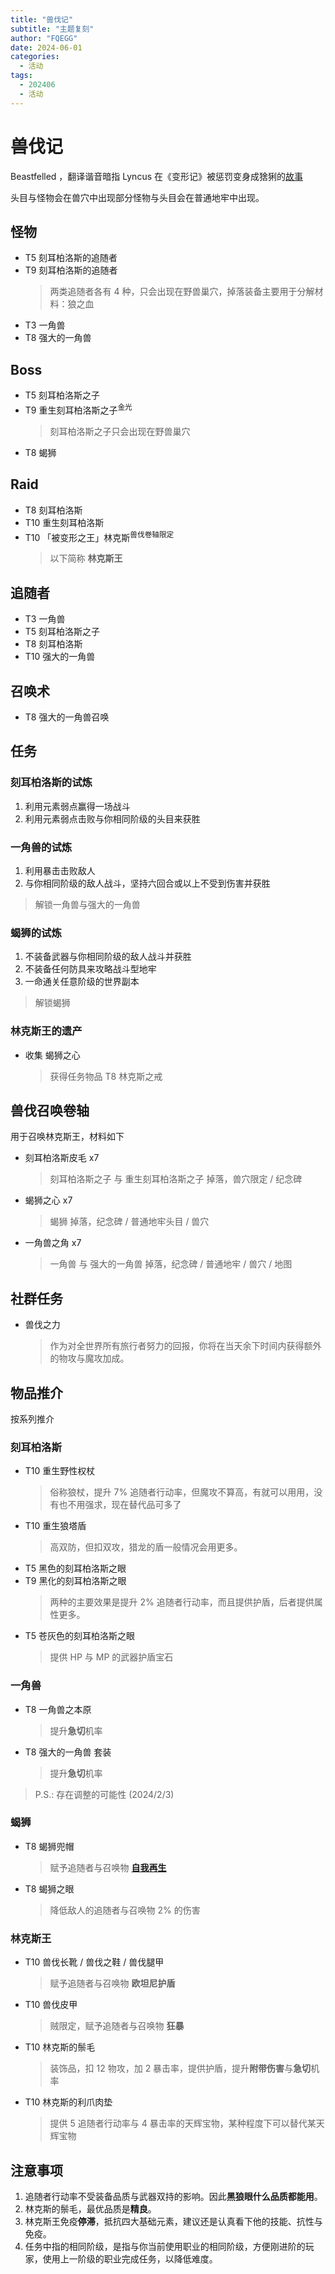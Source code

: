 ```yaml
---
title: "兽伐记"
subtitle: "主题复刻"
author: "FQEGG"
date: 2024-06-01
categories:
  - 活动
tags:
  - 202406
  - 活动
---
```


# 兽伐记

Beastfelled ，翻译谐音暗指 Lyncus 在《变形记》被惩罚变身成猞猁的[故事](https://en.m.wikipedia.org/wiki/Lyncus)

头目与怪物会在兽穴中出现部分怪物与头目会在普通地牢中出现。

## 怪物

- T5 刻耳柏洛斯的追随者
- T9 刻耳柏洛斯的追随者
  > 两类追随者各有 4 种，只会出现在野兽巢穴，掉落装备主要用于分解材料：狼之血
- T3 一角兽
- T8 强大的一角兽

## Boss

- T5 刻耳柏洛斯之子
- T9 重生刻耳柏洛斯之子<sup>金光</sup>
  > 刻耳柏洛斯之子只会出现在野兽巢穴
- T8 蝎狮

## Raid

- T8 刻耳柏洛斯
- T10 重生刻耳柏洛斯
- T10 「被变形之王」林克斯<sup>兽伐卷轴限定</sup>
  > 以下简称 __林克斯王__

## 追随者

- T3 一角兽
- T5 刻耳柏洛斯之子
- T8 刻耳柏洛斯
- T10 强大的一角兽

## 召唤术

- T8 强大的一角兽召唤

## 任务

### 刻耳柏洛斯的试炼

1. 利用元素弱点赢得一场战斗
2. 利用元素弱点击败与你相同阶级的头目来获胜

### 一角兽的试炼

1. 利用暴击击败敌人
2. 与你相同阶级的敌人战斗，坚持六回合或以上不受到伤害并获胜
  > 解锁一角兽与强大的一角兽

### 蝎狮的试炼

1. 不装备武器与你相同阶级的敌人战斗并获胜
2. 不装备任何防具来攻略战斗型地牢
3. 一命通关任意阶级的世界副本
  > 解锁蝎狮

### 林克斯王的遗产

- 收集 蝎狮之心
  > 获得任务物品 T8 林克斯之戒

## 兽伐召唤卷轴

用于召唤林克斯王，材料如下

- 刻耳柏洛斯皮毛 x7
  > 刻耳柏洛斯之子 与 重生刻耳柏洛斯之子 掉落，兽穴限定 / 纪念碑
- 蝎狮之心 x7
  > 蝎狮 掉落，纪念碑 / 普通地牢头目 / 兽穴 
- 一角兽之角 x7
  > 一角兽 与 强大的一角兽 掉落，纪念碑 / 普通地牢 / 兽穴 / 地图

## 社群任务

- 兽伐之力
  > 作为对全世界所有旅行者努力的回报，你将在当天余下时间内获得额外的物攻与魔攻加成。


## 物品推介

按系列推介

### 刻耳柏洛斯

- T10 重生野性权杖
  > 俗称狼杖，提升 7% 追随者行动率，但魔攻不算高，有就可以用用，没有也不用强求，现在替代品可多了
- T10 重生狼塔盾
  > 高双防，但扣双攻，猎龙的盾一般情况会用更多。
- T5 黑色的刻耳柏洛斯之眼
- T9 黑化的刻耳柏洛斯之眼
  > 两种的主要效果是提升 2% 追随者行动率，而且提供护盾，后者提供属性更多。
- T5 苍灰色的刻耳柏洛斯之眼
  > 提供 HP 与 MP 的武器护盾宝石

### 一角兽

- T8 一角兽之本原
  > 提升**急切**机率
- T8 强大的一角兽 套装
  > 提升**急切**机率
> P.S.: 存在调整的可能性 (2024/2/3)

### 蝎狮

- T8 蝎狮兜帽
  > 赋予追随者与召唤物 **[自我再生](https://playorna.com/codex/spells/rebirth/)**
- T8 蝎狮之眼
  > 降低敌人的追随者与召唤物 2% 的伤害

### 林克斯王

- T10 兽伐长靴 / 兽伐之鞋 / 兽伐腿甲
  > 赋予追随者与召唤物 **欧坦尼护盾**
- T10 兽伐皮甲
  > 贼限定，赋予追随者与召唤物 **狂暴**
- T10 林克斯的鬃毛
  > 装饰品，扣 12 物攻，加 2 暴击率，提供护盾，提升**附带伤害**与**急切**机率
- T10 林克斯的利爪肉垫
  > 提供 5 追随者行动率与 4 暴击率的天辉宝物，某种程度下可以替代某天辉宝物

## 注意事项

1. 追随者行动率不受装备品质与武器双持的影响。因此**黑狼眼什么品质都能用**。
2. 林克斯的鬃毛，最优品质是**精良**。
3. 林克斯王免疫**停滞**，抵抗四大基础元素，建议还是认真看下他的技能、抗性与免疫。
4. 任务中指的相同阶级，是指与你当前使用职业的相同阶级，方便刚进阶的玩家，使用上一阶级的职业完成任务，以降低难度。
